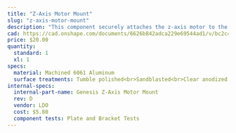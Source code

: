 ```yaml
---
title: "Z-Axis Motor Mount"
slug: "z-axis-motor-mount"
description: "This component securely attaches the z-axis motor to the z-axis extrusion."
cad: https://cad.onshape.com/documents/6626b842adca229e69544ad1/v/bc2c49ac1a57d66286459079/e/a43ff9e47d7131b058ec6eb2
price: $20.00
quantity:
  standard: 1
  xl: 1
specs:
  material: Machined 6061 Aluminum
  surface treatments: Tumble polished<br>Sandblasted<br>Clear anodized
internal-specs:
  internal-part-name: Genesis Z-Axis Motor Mount
  rev: D
  vendor: LDO
  cost: $5.80
  component tests: Plate and Bracket Tests
---
```

